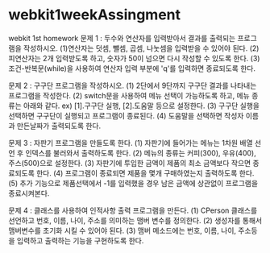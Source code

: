 # webkit1weekAssingment
webkit 1st homework
문제 1 : 두수와 연산자를 입력받아서 결과를 출력되는 프로그램을 작성하시오.
(1)연산자는 덧셈, 뺄셈, 곱셈, 나눗셈을 입력받을 수 있어야 된다.
(2)피연산자는 2개 입력받도록 하고, 숫자가 50이 넘으면 다시 작성할 수 있도록 한다.
(3) 조건-반복문(while)을 사용하여 연산자 입력 부분에 'q'를 입력하면 종료되도록 한다.

문제 2 : 구구단 프로그램을 작성하시오.
(1) 2단에서 9단까지 구구단 결과를 나타내는 프로그램을 작성한다.
(2) switch문을 사용하여 메뉴 선택이 가능하도록 하고, 메뉴 종류는 아래와 같다.
    ex) [1].구구단 실행, [2].도움말 등으로 설정한다.
(3) 구구단 실행을 선택하면 구구단이 실행되고 프로그램이 종료된다.
(4) 도움말을 선택하면 작성자 이름과 만든날짜가 출력되도록 한다.

문제 3 : 자판기 프로그램을 만들도록 한다.
(1) 자판기에 들어가는 메뉴는 1차원 배열 선언 후 인덱스를 불러와서 출력하도록 한다.
(2) 메뉴의 종류는 커피(300), 우유(400), 주스(500)으로 설정한다.
(3) 자판기에 투입한 금액이 제품의 최소 금액보다 작으면 종료되도록 한다.
(4) 프로그램이 종료되면 제품을 몇개 구매하였는지 출력하도록 한다.
(5) 추가 기능으로 제품선택에서 -1를 입력했을 경우 남은 금액에 상관없이 프로그램을 종료시켜본다.

문제 4 : 클래스를 사용하여 인적사항 출력 프로그램을 만든다.
(1) CPerson 클래스를 선언하고 번호, 이름, 나이, 주소를 의미하는 맴버 변수를 정의한다.
(2) 생성자를 통해서 맴버변수를 초기화 시킬 수 있어야 된다.
(3) 맴버 메소드에는 번호, 이름, 나이, 주소등을 입력하고 출력하는 기능을 구현하도록 한다.
